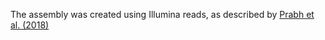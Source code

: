 [//]: # (Created by ./bin/manage_files.pl from ./species/Pristionchus_japonicus/PRJEB27334/Pristionchus_japonicus_PRJEB27334.assembly.html on Thu Jun 11 13:45:25 2020)
The assembly was created using Illumina reads, as described by [Prabh et al. (2018)](https://www.ncbi.nlm.nih.gov/pubmed/30232197)

